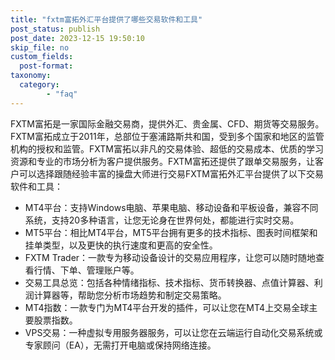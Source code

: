 ```yaml
---
title: "fxtm富拓外汇平台提供了哪些交易软件和工具"
post_status: publish
post_date: 2023-12-15 19:50:10
skip_file: no
custom_fields: 
  post-format: 
taxonomy:
  category:
        - "faq"
---
```


FXTM富拓是一家国际金融交易商，提供外汇、贵金属、CFD、期货等交易服务。FXTM富拓成立于2011年，总部位于塞浦路斯共和国，受到多个国家和地区的监管机构的授权和监管。FXTM富拓以非凡的交易体验、超低的交易成本、优质的学习资源和专业的市场分析为客户提供服务。FXTM富拓还提供了跟单交易服务，让客户可以选择跟随经验丰富的操盘大师进行交易FXTM富拓外汇平台提供了以下交易软件和工具：

- MT4平台：支持Windows电脑、苹果电脑、移动设备和平板设备，兼容不同系统，支持20多种语言，让您无论身在世界何处，都能进行实时交易。
- MT5平台：相比MT4平台，MT5平台拥有更多的技术指标、图表时间框架和挂单类型，以及更快的执行速度和更高的安全性。
- FXTM Trader：一款专为移动设备设计的交易应用程序，让您可以随时随地查看行情、下单、管理账户等。
- 交易工具总览：包括各种情绪指标、技术指标、货币转换器、点值计算器、利润计算器等，帮助您分析市场趋势和制定交易策略。
- MT4指数：一款专门为MT4平台开发的插件，可以让您在MT4上交易全球主要股票指数。
- VPS交易：一种虚拟专用服务器服务，可以让您在云端运行自动化交易系统或专家顾问（EA），无需打开电脑或保持网络连接。
